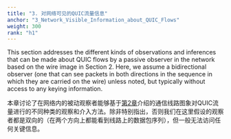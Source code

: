```yaml
---
title: "3. 对网络可见的QUIC流量信息"
anchor: "3_Network_Visible_Information_about_QUIC_Flows"
weight: 300
rank: "h1"
---
```


This section addresses the different kinds of observations and inferences that can be made about QUIC flows by a passive observer in the network based on the wire image in Section 2. Here, we assume a bidirectional observer (one that can see packets in both directions in the sequence in which they are carried on the wire) unless noted, but typically without access to any keying information.

本章讨论了在网络内的被动观察者能够基于[第2章](#2_Features_of_the_QUIC_Wire_Image)介绍的通信线路图象对QUIC流量进行的不同种类的观察和介入方法。除非特别指出，否则我们在这里假设的观察者都是双向的（在两个方向上都能看到线路上的数据包序列），但一般无法访问任何关键信息。
